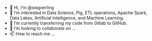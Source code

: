 - 👋 Hi, I’m @swgoerling
- 👀 I’m interested in Data Science, Pig, ETL operations, Apache Spark, Data Lakes, Artificial Intelligence, and Machine Learning.
- 🌱 I’m currently transferring my code from Gitlab to GitHub.
- 💞️ I’m looking to collaborate on ...
- 📫 How to reach me ...

<!---
swgoerling/swgoerling is a ✨ special ✨ repository because its `README.md` (this file) appears on your GitHub profile.
You can click the Preview link to take a look at your changes.
--->
